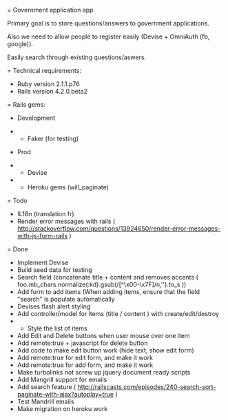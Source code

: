 = Government application app

Primary goal is to store questions/answers to government applications. 

Also we need to allow people to register easily (Devise + OmniAuth (fb, google)).

Easily search through existing questions/aswers.

= Technical requirements:

* Ruby version 2.1.1.p76
* Rails version 4.2.0.beta2

= Rails gems:

* Development
* * Faker (for testing)

* Prod
* * Devise
* * Heroku gems (will_paginate)

= Todo

* IL18n (translation fr)
* Render error messages with rails ( http://stackoverflow.com/questions/13924650/render-error-messages-with-js-form-rails )

= Done

* Implement Devise
* Build seed data for testing
* Search field (concatenate title + content and removes accents ( foo.mb_chars.normalize(:kd).gsub(/[^\x00-\x7F]/n,'').to_s )) 
* Add form to add items (When adding items, ensure that the field "search"  is populate automatically 
* Devises flash alert styling
* Add controller/model for items (title / content ) with create/edit/destroy
* * Style the list of items
* Add Edit and Delete buttons when user mouse over one item
* Add remote:true + javascript for delete button
* Add code to make edit button work (hide text, show edit form)
* Add remote:true for edit form, and make it work
* Add remote:true for add form, and make it work
* Make turbolinks not screw up jquery document ready scripts
* Add Mangrill support for emails
* Add search feature ( http://railscasts.com/episodes/240-search-sort-paginate-with-ajax?autoplay=true )
* Test Mandrill emails
* Make migration on heroku work